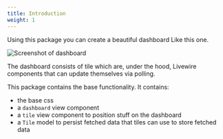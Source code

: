 ```yaml
---
title: Introduction
weight: 1
---
```


Using this package you can create a beautiful dashboard Like this one.

![Screenshot of dashboard]()

The dashboard consists of tile which are, under the hood, Livewire components that can update themselves via polling. 

This package contains the base functionality. It contains:

- the base css
- a `dashboard` view component
- a `tile` view component to position stuff on the dashboard
- a `Tile` model to persist fetched data that tiles can use to store fetched data
